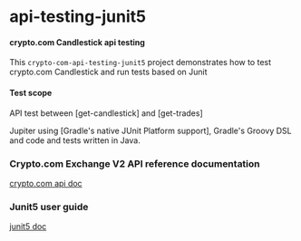 # api-testing-junit5
#### crypto.com Candlestick api testing

This `crypto-com-api-testing-junit5` project demonstrates how to test crypto.com Candlestick and run tests based on Junit

#### Test scope
API test between [get-candlestick] and [get-trades]

Jupiter using [Gradle's native JUnit Platform support], Gradle's Groovy DSL
and code and tests written in Java.

### Crypto.com Exchange V2 API reference documentation
[crypto.com api doc](https://exchange-docs.crypto.com/spot/index.html#public-get-candlestick)

### Junit5 user guide
[junit5 doc](https://junit.org/junit5/docs/current/user-guide/)
